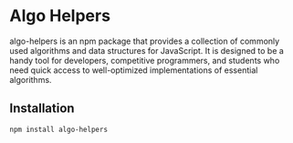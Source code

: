 # Algo Helpers

algo-helpers is an npm package that provides a collection of commonly used algorithms and data structures for JavaScript. It is designed to be a handy tool for developers, competitive programmers, and students who need quick access to well-optimized implementations of essential algorithms.

## Installation

```bash
npm install algo-helpers
